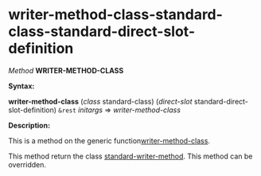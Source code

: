 writer-method-class-standard-class-standard-direct-slot-definition
==================================================================

*Method* **WRITER-METHOD-CLASS**

**Syntax:**

**writer-method-class** (*class* standard-class) (*direct-slot* standard-direct-slot-definition) `&rest` *initargs* => *writer-method-class*

**Description:**

This is a method on the generic function[writer-method-class](/docs/meta-object-protocol/writer-method-class).

This method return the class [standard-writer-method](/docs/meta-object-protocol/class-standard-writer-method). This method can be overridden.
